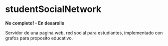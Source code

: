 studentSocialNetwork
====================

**No completo! - En desarollo**

Servidor de una pagina web, red social para estudiantes, implementado con grafos para proposito educativo.
